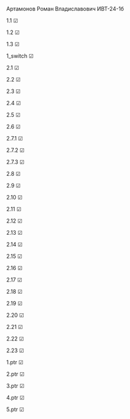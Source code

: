 Артамонов Роман Владиславович ИВТ-24-1б 

1.1 ☑

1.2 ☑

1.3 ☑

1_switch ☑

2.1 ☑

2.2 ☑                  

2.3 ☑                  

2.4 ☑                    

2.5 ☑                      

2.6 ☑                      

2.7.1 ☑                    

2.7.2 ☑                   

2.7.3 ☑                    

2.8 ☑   

2.9 ☑

2.10 ☑

2.11 ☑

2.12 ☑

2.13 ☑

2.14 ☑

2.15 ☑

2.16 ☑ 

2.17 ☑

2.18 ☑

2.19 ☑ 

2.20 ☑

2.21 ☑

2.22 ☑

2.23 ☑

1.ptr ☑                     

2.ptr ☑                    

3.ptr ☑                     

4.ptr ☑                     

5.ptr ☑                    